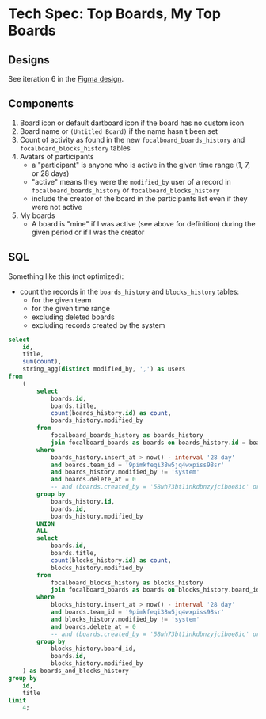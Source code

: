 # Tech Spec: Top Boards, My Top Boards

## Designs

See iteration 6 in the [Figma design](https://www.figma.com/file/fKyLulu6MUjQzQa9pBFFrC/Insights-and-Analytics?node-id=548%3A102444).

## Components 

1. Board icon or default dartboard icon if the board has no custom icon
1. Board name or `(Untitled Board)` if the name hasn't been set
1. Count of activity as found in the new `focalboard_boards_history` and `focalboard_blocks_history` tables
1. Avatars of participants
    * a "participant" is anyone who is active in the given time range (1, 7, or 28 days)
    * "active" means they were the `modified_by` user of a record in `focalboard_boards_history` or `focalboard_blocks_history`
    * include the creator of the board in the participants list even if they were not active
1. My boards
    * A board is "mine" if I was active (see above for definition) during the given period or if I was the creator

## SQL

Something like this (not optimized):

* count the records in the `boards_history` and `blocks_history` tables:
    * for the given team 
    * for the given time range
    * excluding deleted boards
    * excluding records created by the system

```sql
select
	id,
	title,
	sum(count),
	string_agg(distinct modified_by, ',') as users
from
	(
		select
			boards.id,
			boards.title,
			count(boards_history.id) as count,
			boards_history.modified_by
		from
			focalboard_boards_history as boards_history
			join focalboard_boards as boards on boards_history.id = boards.id
		where
			boards_history.insert_at > now() - interval '28 day'
			and boards.team_id = '9pimkfeqi38w5jq4wxpiss98sr'
			and boards_history.modified_by != 'system'
			and boards.delete_at = 0 
			-- and (boards.created_by = '58wh73bt1inkdbnzyjciboe8ic' or boards_history.modified_by = '58wh73bt1inkdbnzyjciboe8ic')
		group by
			boards_history.id,
			boards.id,
			boards_history.modified_by
		UNION
		ALL
		select
			boards.id,
			boards.title,
			count(blocks_history.id) as count,
			blocks_history.modified_by
		from
			focalboard_blocks_history as blocks_history
			join focalboard_boards as boards on blocks_history.board_id = boards.id
		where
			blocks_history.insert_at > now() - interval '28 day'
			and boards.team_id = '9pimkfeqi38w5jq4wxpiss98sr'
			and blocks_history.modified_by != 'system'
			and boards.delete_at = 0
			-- and (boards.created_by = '58wh73bt1inkdbnzyjciboe8ic' or blocks_history.modified_by = '58wh73bt1inkdbnzyjciboe8ic')
		group by
			blocks_history.board_id,
			boards.id,
			blocks_history.modified_by
	) as boards_and_blocks_history
group by
	id,
	title
limit
	4;
```